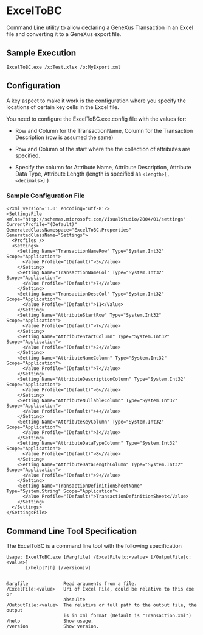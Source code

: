 # ExcelToBC

Command Line utility to allow declaring a GeneXus Transaction in an Excel file and converting it to a GeneXus export file.

## Sample Execution

```
ExcelToBC.exe /x:Test.xlsx /o:MyExport.xml
```

## Configuration

A key aspect to make it work is the configuration where you specify the locations of certain key cells in the Excel file.

You need to configure the ExcelToBC.exe.config file with the values for:

- Row and Column for the TransactionName, Column for the Transaction Description (row is assumed the same)

- Row and Column of the start where the the collection of attributes are specified. 

- Specify the column for Attribute Name, Attribute Description, Attribute Data Type, Attribute Length (length is specified as ```<length>[,<decimals>]``` )

### Sample Configuration File

```
<?xml version='1.0' encoding='utf-8'?>
<SettingsFile xmlns="http://schemas.microsoft.com/VisualStudio/2004/01/settings" CurrentProfile="(Default)" GeneratedClassNamespace="ExcelToBC.Properties" GeneratedClassName="Settings">
  <Profiles />
  <Settings>
    <Setting Name="TransactionNameRow" Type="System.Int32" Scope="Application">
      <Value Profile="(Default)">3</Value>
    </Setting>
    <Setting Name="TransactionNameCol" Type="System.Int32" Scope="Application">
      <Value Profile="(Default)">7</Value>
    </Setting>
    <Setting Name="TransactionDescCol" Type="System.Int32" Scope="Application">
      <Value Profile="(Default)">11</Value>
    </Setting>
    <Setting Name="AttributeStartRow" Type="System.Int32" Scope="Application">
      <Value Profile="(Default)">7</Value>
    </Setting>
    <Setting Name="AttributeStartColumn" Type="System.Int32" Scope="Application">
      <Value Profile="(Default)">2</Value>
    </Setting>
    <Setting Name="AttributeNameColumn" Type="System.Int32" Scope="Application">
      <Value Profile="(Default)">7</Value>
    </Setting>
    <Setting Name="AttributeDescriptionColumn" Type="System.Int32" Scope="Application">
      <Value Profile="(Default)">6</Value>
    </Setting>
    <Setting Name="AttributeNullableColumn" Type="System.Int32" Scope="Application">
      <Value Profile="(Default)">4</Value>
    </Setting>
    <Setting Name="AttributeKeyColumn" Type="System.Int32" Scope="Application">
      <Value Profile="(Default)">3</Value>
    </Setting>
    <Setting Name="AttributeDataTypeColumn" Type="System.Int32" Scope="Application">
      <Value Profile="(Default)">8</Value>
    </Setting>
    <Setting Name="AttributeDataLengthColumn" Type="System.Int32" Scope="Application">
      <Value Profile="(Default)">9</Value>
    </Setting>
    <Setting Name="TransactionDefinitionSheetName" Type="System.String" Scope="Application">
      <Value Profile="(Default)">TransactionDefinitionSheet</Value>
    </Setting>
  </Settings>
</SettingsFile>
```

## Command Line Tool Specification

The ExcelToBC is a command line tool with the following specification

```
Usage: ExcelToBC.exe [@argfile] /ExcelFile|x:<value> [/OutputFile|o:<value>]
       [/help|?|h] [/version|v]


@argfile             Read arguments from a file.
/ExcelFile:<value>   Uri of Excel File, could be relative to this exe or
                     absoulte
/OutputFile:<value>  The relative or full path to the output file, the output
                     is in xml format (Default is "Transaction.xml")
/help                Show usage.
/version             Show version.
```


